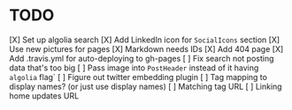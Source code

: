 # TODO

[X] Set up algolia search
[X] Add LinkedIn icon for `SocialIcons` section
[X] Use new pictures for pages
[X] Markdown needs IDs
[X] Add 404 page
[X] Add .travis.yml for auto-deploying to gh-pages
[ ] Fix search not posting data that's too big
[ ] Pass image into `PostHeader` instead of it having `algolia` flag`
[ ] Figure out twitter embedding plugin
[ ] Tag mapping to display names? (or just use display names)
[ ] Matching tag URL
[ ] Linking home updates URL
